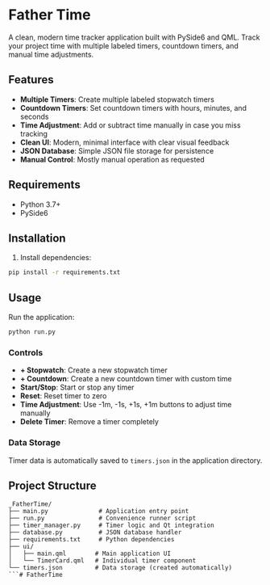 # Father Time

A clean, modern time tracker application built with PySide6 and QML. Track your project time with multiple labeled timers, countdown timers, and manual time adjustments.

## Features

- **Multiple Timers**: Create multiple labeled stopwatch timers
- **Countdown Timers**: Set countdown timers with hours, minutes, and seconds
- **Time Adjustment**: Add or subtract time manually in case you miss tracking
- **Clean UI**: Modern, minimal interface with clear visual feedback
- **JSON Database**: Simple JSON file storage for persistence
- **Manual Control**: Mostly manual operation as requested

## Requirements

- Python 3.7+
- PySide6

## Installation

1. Install dependencies:
```bash
pip install -r requirements.txt
```

## Usage

Run the application:
```bash
python run.py
```

### Controls

- **+ Stopwatch**: Create a new stopwatch timer
- **+ Countdown**: Create a new countdown timer with custom time
- **Start/Stop**: Start or stop any timer
- **Reset**: Reset timer to zero
- **Time Adjustment**: Use -1m, -1s, +1s, +1m buttons to adjust time manually
- **Delete Timer**: Remove a timer completely

### Data Storage

Timer data is automatically saved to `timers.json` in the application directory.

## Project Structure

```
_FatherTime/
├── main.py              # Application entry point
├── run.py               # Convenience runner script
├── timer_manager.py     # Timer logic and Qt integration
├── database.py          # JSON database handler
├── requirements.txt     # Python dependencies
├── ui/
│   ├── main.qml        # Main application UI
│   └── TimerCard.qml   # Individual timer component
└── timers.json         # Data storage (created automatically)
```# FatherTime
